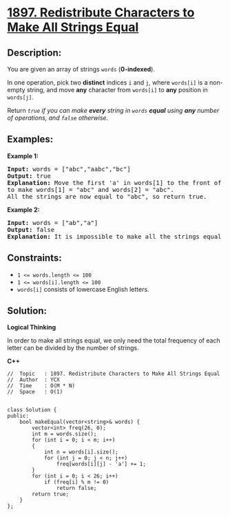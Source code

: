 # [1897. Redistribute Characters to Make All Strings Equal](https://leetcode.com/problems/redistribute-characters-to-make-all-strings-equal/)


## Description:

<p>You are given an array of strings <code>words</code> (<strong>0-indexed</strong>).</p>

<p>In one operation, pick two <strong>distinct</strong> indices <code>i</code> and <code>j</code>, where <code>words[i]</code> is a non-empty string, and move <strong>any</strong> character from <code>words[i]</code> to <strong>any</strong> position in <code>words[j]</code>.</p>

<p>Return <em><code>true</code> if you can make <strong>every</strong> string in <code>words</code> <strong>equal</strong> using <strong>any</strong> number of operations, and <code>false</code> otherwise.</em></p>


## Examples:

<strong>Example 1:</strong>
<pre>
<strong>Input:</strong> words = ["abc","aabc","bc"]
<strong>Output:</strong> true
<strong>Explanation:</strong> Move the first 'a' in words[1] to the front of words[2],
to make words[1] = "abc" and words[2] = "abc".
All the strings are now equal to "abc", so return true.
</pre>

<strong>Example 2:</strong>
<pre>
<strong>Input:</strong> words = ["ab","a"]
<strong>Output:</strong> false
<strong>Explanation:</strong> It is impossible to make all the strings equal using the operation.
</pre>


## Constraints:

<ul>
    <li><code>1 &lt;= words.length &lt;= 100</code></li>
    <li><code>1 &lt;= words[i].length &lt;= 100</code></li>
    <li><code>words[i]</code> consists of lowercase English letters.</li>
</ul>


## Solution:

<strong>Logical Thinking</strong>
<p>In order to make all strings equal, we only need the total frequency of each letter can be divided by the number of strings.</p>


<strong>C++</strong>

```
//  Topic   : 1897. Redistribute Characters to Make All Strings Equal
//  Author  : YCX
//  Time    : O(M * N)
//  Space   : O(1)


class Solution {
public:
    bool makeEqual(vector<string>& words) {
        vector<int> freq(26, 0);
        int m = words.size();
        for (int i = 0; i < m; i++)
        {
            int n = words[i].size();
            for (int j = 0; j < n; j++)
                freq[words[i][j] - 'a'] += 1;
        }
        for (int i = 0; i < 26; i++)
            if (freq[i] % m != 0)
                return false;
        return true;
    }
};
```
